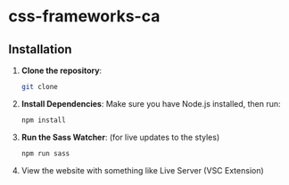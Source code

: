 # css-frameworks-ca

## Installation

1. **Clone the repository**:
   ```bash
   git clone
2. **Install Dependencies**:
Make sure you have Node.js installed, then run:
   ```bash
   npm install
3. **Run the Sass Watcher**:
(for live updates to the styles)
   ```bash
   npm run sass

4. View the website with something like Live Server (VSC Extension)
